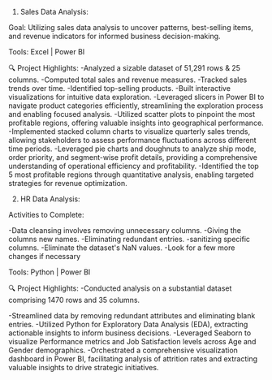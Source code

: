 1) Sales Data Analysis:

Goal: Utilizing sales data analysis to uncover patterns, best-selling items, and revenue indicators for informed business decision-making.

Tools: Excel | Power BI

 🔍 Project Highlights:
-Analyzed a sizable dataset of 51,291 rows & 25 columns.
-Computed total sales and revenue measures.
-Tracked sales trends over time.
-Identified top-selling products.
-Built interactive visualizations for intuitive data exploration.
-Leveraged slicers in Power BI to navigate product categories efficiently, streamlining the exploration process and enabling focused analysis.
-Utilized scatter plots to pinpoint the most profitable regions, offering valuable insights into geographical performance.
-Implemented stacked column charts to visualize quarterly sales trends, allowing stakeholders to assess performance fluctuations across different time periods.
-Leveraged pie charts and doughnuts to analyze ship mode, order priority, and segment-wise profit details, providing a comprehensive understanding of operational efficiency and profitability.
-Identified the top 5 most profitable regions through quantitative analysis, enabling targeted strategies for revenue optimization.

2) HR Data Analysis:

Activities to Complete:

-Data cleansing involves removing unnecessary columns.
-Giving the columns new names.
-Eliminating redundant entries.
-sanitizing specific columns.
-Eliminate the dataset's NaN values.
-Look for a few more changes if necessary

Tools: Python | Power BI

🔍 Project Highlights: 
-Conducted analysis on a substantial dataset comprising 1470 rows and 35 columns.

-Streamlined data by removing redundant attributes and eliminating blank entries.
-Utilized Python for Exploratory Data Analysis (EDA), extracting actionable insights to inform business decisions.
-Leveraged Seaborn to visualize Performance metrics and Job Satisfaction levels across Age and Gender demographics.
-Orchestrated a comprehensive visualization dashboard in Power BI, facilitating analysis of attrition rates and extracting valuable insights to drive strategic initiatives.
